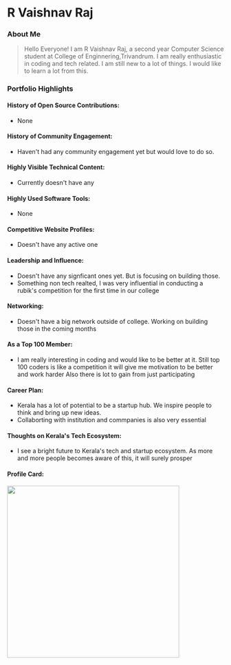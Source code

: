 # R Vaishnav Raj

### About Me

>Hello Everyone! I am R Vaishnav Raj, a second year Computer Science student at College of Enginnering,Trivandrum. I am really enthusiastic in coding and tech related.
>I am still new to a lot of things. I would like to learn a lot from this. 


### Portfolio Highlights


#### History of Open Source Contributions:

- None
#### History of Community Engagement:

-  Haven't had any community engagement yet but would love to do so.

#### Highly Visible Technical Content:
- Currently doesn't have any

#### Highly Used Software Tools:

- None

#### Competitive Website Profiles:

- Doesn't have any active one 

#### Leadership and Influence:

- Doesn't have any signficant ones yet. But is focusing on building those.
- Something non tech realted, I was very influential in conducting a rubik's competition for the first time in our college

#### Networking:

- Doesn't have a big network outside of college. Working on building those in the coming months

#### As a Top 100 Member:

- I am really interesting in coding and would like to be better at it. Still top 100 coders is like a competition it will give me motivation to be better and work harder
  Also there is lot to gain from just participating

#### Career Plan:

- Kerala has a lot of potential to be a startup hub. We inspire people to think and bring up new ideas.
- Collaborting with institution and commpanies is also very essential

#### Thoughts on Kerala's Tech Ecosystem:

- I see a bright future to Kerala's tech and startup ecosystem. As more and more people becomes aware of this, it will surely prosper

#### Profile Card:


<img
    src="https://mulearn.org/embed/rank/rvaishnavraj@mulearn"
    width="400px">
</img>
